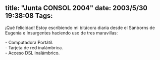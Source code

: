 title: "Junta CONSOL 2004"
date: 2003/5/30 19:38:08
Tags: 
---
<p>¡Qué felicidad! Estoy escribiendo mi bitácora diaria desde el Sánborns de Eugenia e Insurgentes haciendo uso de tres maravillas:</p>

<p>- Computadora Portátil.<br/>
- Tarjeta de red inalámbrica.<br/>
- Acceso DSL inalámbrico.</p>
